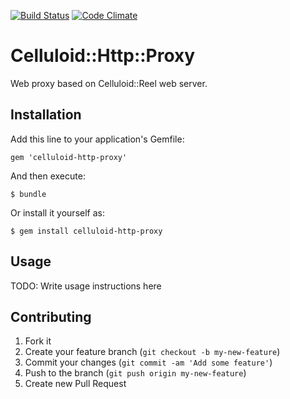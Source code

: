 [![Build Status](https://travis-ci.org/Andrew8xx8/celluloid-http-proxy.png?branch=master)](https://travis-ci.org/Andrew8xx8/celluloid-http-proxy) [![Code Climate](https://codeclimate.com/badge.png)](https://codeclimate.com/github/Andrew8xx8/celluloid-http-proxy)

# Celluloid::Http::Proxy

Web proxy based on Celluloid::Reel web server.

## Installation

Add this line to your application's Gemfile:

    gem 'celluloid-http-proxy'

And then execute:

    $ bundle

Or install it yourself as:

    $ gem install celluloid-http-proxy

## Usage

TODO: Write usage instructions here

## Contributing

1. Fork it
2. Create your feature branch (`git checkout -b my-new-feature`)
3. Commit your changes (`git commit -am 'Add some feature'`)
4. Push to the branch (`git push origin my-new-feature`)
5. Create new Pull Request
